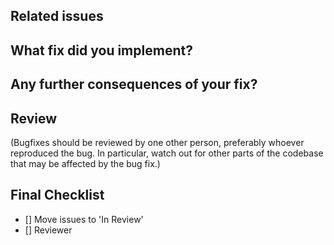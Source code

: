 ## Related issues

<!--Link issues which mention the bug you're fixing-->

<!--Remember to move the issue from 'Doing' to 'In Review' -->

## What fix did you implement?

<!-- Give a high level description of the fix you've implemented -->

## Any further consequences of your fix?

<!-- For instance, does the fix require switching to a later version of a library? Does it 
    break some other things? -->

## Review

(Bugfixes should be reviewed by one other person, preferably whoever reproduced the bug. In particular, watch out for other parts of the codebase that may be affected by the bug fix.)

## Final Checklist
- [] Move issues to 'In Review'
- [] Reviewer

